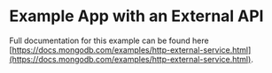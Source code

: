 # Example App with an External API

Full documentation for this example can be found here [https://docs.mongodb.com/examples/http-external-service.html](https://docs.mongodb.com/examples/http-external-service.html).
